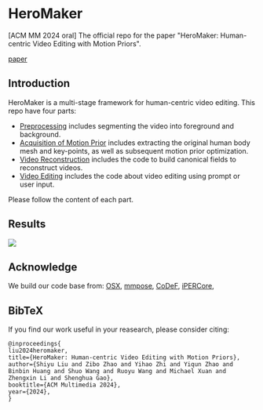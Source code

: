 # HeroMaker
[ACM MM 2024 oral] The official repo for the  paper "HeroMaker: Human-centric Video Editing with Motion Priors".

[paper](./assets/paper.pdf)


## Introduction
HeroMaker is a multi-stage framework for human-centric video editing. This repo have four parts:
- [Preprocessing](./preprocessing/) includes segmenting the video into foreground and background.
- [Acquisition of Motion Prior](./motion_acquiring/) includes extracting the original human body mesh and key-points, as well as subsequent motion prior optimization.
- [Video Reconstruction](./video_reconstruction/) includes the code to build canonical fields to reconstruct videos. 
- [Video Editing](./video_editing/) includes the code about video editing using prompt or user input.

Please follow the content of each part.

## Results
<!-- ### Video Editing Results Using Prompt -->
<img src="assets/results.gif"/>
<!-- <img src='./assets/case0.gif' style="display: inline-block; width: 30%;"/>
<img src='./assets/case1.gif' style="display: inline-block; width: 30%;"/>
<img src='./assets/case2.gif' style="display: inline-block; width: 30%;"/> -->

<!-- <div style="display: flex; justify-content: space-between;">
  <img src="assets/case0.gif" style="width: 30%;" />
  <img src="assets/case1.gif" style="width: 30%;" />
  <img src="assets/case2.gif" style="width: 30%;" />
</div>

### Video Editing Results with User Input
<img src='./assets/case3.gif' style="display: inline-block; width: 30%;"/>
<img src='./assets/case4.gif' style="display: inline-block; width: 30%;"/>
<img src='./assets/case5.gif' style="display: inline-block; width: 30%;"/>

### Multi People Video Editing Results
<img src='./assets/case6.gif' style="display: inline-block; width: 30%;"/> -->


## Acknowledge
We build our code base from: [OSX](https://github.com/IDEA-Research/OSX), [mmpose](https://github.com/open-mmlab/mmpose/tree/main), [CoDeF](https://github.com/qiuyu96/CoDeF), [iPERCore](https://github.com/iPERDance/iPERCore), 

## BibTeX
If you find our work useful in your reasearch, please consider citing:
```
@inproceedings{
liu2024heromaker,
title={HeroMaker: Human-centric Video Editing with Motion Priors},
author={Shiyu Liu and Zibo Zhao and Yihao Zhi and Yiqun Zhao and Binbin Huang and Shuo Wang and Ruoyu Wang and Michael Xuan and Zhengxin Li and Shenghua Gao},
booktitle={ACM Multimedia 2024},
year={2024},
}
```